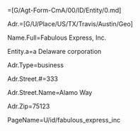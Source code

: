 =[G/Agt-Form-CmA/00/ID/Entity/0.md]

Adr.=[G/U/Place/US/TX/Travis/Austin/Geo]

Name.Full=Fabulous Express, Inc.

Entity.a=a Delaware corporation

Adr.Type=business

Adr.Street.#=333

Adr.Street.Name=Alamo Way

Adr.Zip=75123

PageName=U/id/fabulous_express_inc